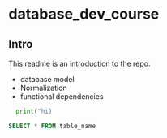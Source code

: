# database_dev_course
## Intro
This readme is an introduction to the repo.

- database model
- Normalization
- functional dependencies

```python
  print("hi)
```

```sql
SELECT * FROM table_name
```
